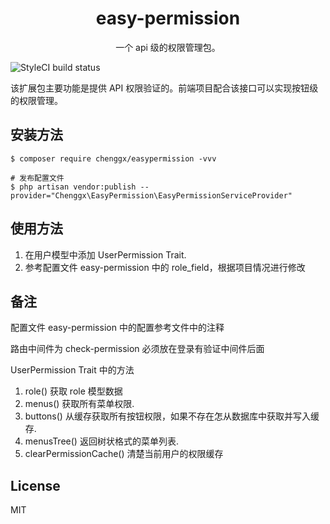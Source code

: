 <h1 align="center"> easy-permission </h1>

<p align="center"> 一个 api 级的权限管理包。</p>

![StyleCI build status](https://github.styleci.io/repos/284004928/shield) 

该扩展包主要功能是提供 API 权限验证的。前端项目配合该接口可以实现按钮级的权限管理。

## 安装方法

```shell
$ composer require chenggx/easypermission -vvv

# 发布配置文件
$ php artisan vendor:publish --provider="Chenggx\EasyPermission\EasyPermissionServiceProvider"

```

## 使用方法

1. 在用户模型中添加 UserPermission Trait.
2. 参考配置文件 easy-permission 中的 role_field，根据项目情况进行修改


## 备注

配置文件 easy-permission 中的配置参考文件中的注释

路由中间件为 check-permission 必须放在登录有验证中间件后面

UserPermission Trait 中的方法

1. role()                   获取 role 模型数据
2. menus()                  获取所有菜单权限.
3. buttons()                从缓存获取所有按钮权限，如果不存在怎从数据库中获取并写入缓存.
4. menusTree()              返回树状格式的菜单列表.
5. clearPermissionCache()    清楚当前用户的权限缓存

## License

MIT